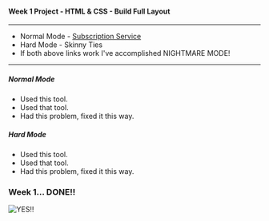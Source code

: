 #### Week 1 Project - HTML & CSS - Build Full Layout
---
* Normal Mode - [Subscription Service](https://github.com/jjrajani/w1-Project/tree/master/normal-mode)
* Hard Mode - Skinny Ties
* If both above links work I've accomplished NIGHTMARE MODE!

---

##### Normal Mode
* Used this tool.
* Used that tool.
* Had this problem, fixed it this way.

##### Hard Mode
* Used this tool.
* Used that tool.
* Had this problem, fixed it this way.


### Week 1... DONE!!

![YES!!](http://66.media.tumblr.com/e2bc5115ad1c3711d301bd2c032c9f09/tumblr_mlz71pM6fE1rcy99do1_r1_500.gif)